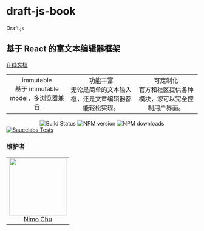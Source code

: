 # draft-js-book

<!--MR-D{tpl: 'home'}-->

<!-- MARKRUN-HTML
<style>h1 {display:none;}</style>
-->

<div class="face-one-intro">
    <div class="face-one-intro-title">Draft.js</div>
    <h2 class="face-one-intro-desc">
        基于 React 的富文本编辑器框架
    </h2>
    <!--
        <div class="face-one-readmedemo">
            <div class="face-one-readmedemo-node">
                <div id="simple-demo" class="face-one-readmedemo-node-render"></div>
            </div>
        </div>
        <script data-markrun-lastrun="true">
        ;(function(){
            var  date = new Date().getFullYear() + '-' + new Date().getMonth() + '-' + new Date().getDate()
            document.write('<scri' + 'pt src="./doc/simple.demo.js?v="' + date + '" ></sc' + 'ript>')
        }())
        </script>
    -->
    <div class="face-one-intro-tool">
        <a href="https://onface.github.io/draft-js-book" class="face-one-intro-btn face-one-intro-btn--primary mr-online-hide" >在线文档</a>
        <!-- MARKRUN-HTML
            <a href="./doc/getting-started.md" class="face-one-intro-btn face-one-intro-btn--primary">指引</a>
            <a href="http://github.com/onface/draft-js-book" class="face-one-intro-btn">GITHUB</a>
        -->
    </div>
</div>
<div class="face-one-feature">
    <table style="width:100%;" data-comments="In order to github typesetting so use the table tag" >
        <tr>
            <td align="center" >
                <div class="face-one-feature-item">
                    <img src="https://onface.live/design/media/seo/share.svg" alt="" class="face-one-feature-item-photo">
                    <br />
                        <div class="face-one-feature-item-label">immutable</div>
                        <div class="face-one-feature-item-desc">基于 immutable model，多浏览器兼容</div>
                </div>
            </td>
            <td align="center" >
                <div class="face-one-feature-item">
                    <img src="https://onface.live/design/media/seo/browser.svg" alt="" class="face-one-feature-item-photo">
                    <br />
                    <div class="face-one-feature-item-label">功能丰富</div>
                    <div class="face-one-feature-item-desc">无论是简单的文本输入框，还是文章编辑器都能轻松实现。</div>
                </div>
            </td>
            <td align="center" >
                <div class="face-one-feature-item">
                    <img src="https://onface.live/design/media/seo/cogwheel.svg" alt="" class="face-one-feature-item-photo">
                    <br />
                        <div class="face-one-feature-item-label">可定制化</div>
                        <div class="face-one-feature-item-desc">官方和社区提供各种模块，您可以完全控制用户界面。</div>
                </div>
            </td>
        </tr>
    </table>
</div>


<div style="text-align:center;" >
    <a href="https://travis-ci.org/onface/draft-js-book" style="text-decoration: none;" >
        <img alt="Build Status" src="https://api.travis-ci.org/onface/draft-js-book.svg?branch=master" />
    </a>
    <a href="https://npmjs.org/package/draft-js-book"  style="text-decoration: none;" >
        <img alt="NPM version" src="https://img.shields.io/npm/v/draft-js-book.svg?style=flat" />
    </a>
    <a href="https://npmjs.org/package/draft-js-book"  style="text-decoration: none;" >
        <img alt="NPM downloads" src="https://img.shields.io/npm/dm/draft-js-book.svg?style=flat" />
    </a>
</div>


<a href="https://saucelabs.com/u/onface-draft-js-book" >
    <img alt="Saucelabs Tests" style="display:block;margin-left:auto;margin-right:auto;" src="https://saucelabs.com/browser-matrix/onface-draft-js-book.svg" >
</a>


<h3 class="face-one-feature-title">
    维护者
</h3>
<div class="face-one-feature face-one-feature--creator">
    <table style="width:100%;" data-comments="In order to github typesetting so use the table tag" >
        <tr>
            <td align="center" >
                <a class="face-one-feature-item" href="https://github.com/nimojs">
                    <img src="https://github.com/nimojs.png" width="150 height="150" alt="" class="face-one-feature-item-avatar">
                    <br />
                    <div class="face-one-feature-item-label">Nimo Chu</div>
                </a>
            </td>
        </tr>
    </table>
</div>
